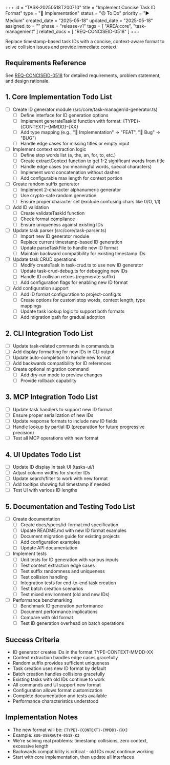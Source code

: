 +++
id = "TASK-20250518T200710"
title = "Implement Concise Task ID Format"
type = "🚀 Implementation"
status = "🟡 To Do"
priority = "▶️ Medium"
created_date = "2025-05-18"
updated_date = "2025-05-18"
assigned_to = ""
phase = "release-v1"
tags = [ "AREA:core", "task-management" ]
related_docs = [ "REQ-CONCISEID-0518" ]
+++

Replace timestamp-based task IDs with a concise, context-aware format to solve collision issues and provide immediate context

## Requirements Reference

See [REQ-CONCISEID-0518](/tasks/planning/proposals/REQ-CONCISEID-0518.md) for detailed requirements, problem statement, and design rationale.

## 1. Core Implementation Todo List

- [ ] Create ID generator module (src/core/task-manager/id-generator.ts)
  - [ ] Define interface for ID generation options
  - [ ] Implement generateTaskId function with format: {TYPE}-{CONTEXT}-{MMDD}-{XX}
  - [ ] Add type mapping (e.g., "🚀 Implementation" → "FEAT", "🐛 Bug" → "BUG")
  - [ ] Handle edge cases for missing titles or empty input

- [ ] Implement context extraction logic
  - [ ] Define stop words list (a, the, an, for, to, etc.)
  - [ ] Create extractContext function to get 1-2 significant words from title
  - [ ] Handle edge cases (no meaningful words, special characters)
  - [ ] Implement word concatenation without dashes
  - [ ] Add configurable max length for context portion

- [ ] Create random suffix generator
  - [ ] Implement 2-character alphanumeric generator
  - [ ] Use crypto-safe random generation
  - [ ] Ensure proper character set (exclude confusing chars like 0/O, 1/l)

- [ ] Add ID validation
  - [ ] Create validateTaskId function
  - [ ] Check format compliance
  - [ ] Ensure uniqueness against existing IDs

- [ ] Update task parser (src/core/task-parser.ts)
  - [ ] Import new ID generator module
  - [ ] Replace current timestamp-based ID generation
  - [ ] Update parseTaskFile to handle new ID format
  - [ ] Maintain backward compatibility for existing timestamp IDs

- [ ] Update task CRUD operations
  - [ ] Modify createTask in task-crud.ts to use new ID generator
  - [ ] Update task-crud-debug.ts for debugging new IDs
  - [ ] Handle ID collision retries (regenerate suffix)
  - [ ] Add configuration flags for enabling new ID format

- [ ] Add configuration support
  - [ ] Add ID format configuration to project-config.ts
  - [ ] Create options for custom stop words, context length, type mappings
  - [ ] Update task lookup logic to support both formats
  - [ ] Add migration path for gradual adoption

## 2. CLI Integration Todo List

- [ ] Update task-related commands in commands.ts
- [ ] Add display formatting for new IDs in CLI output
- [ ] Update auto-completion to handle new format
- [ ] Add backwards compatibility for ID references
- [ ] Create optional migration command
  - [ ] Add dry-run mode to preview changes
  - [ ] Provide rollback capability

## 3. MCP Integration Todo List

- [ ] Update task handlers to support new ID format
- [ ] Ensure proper serialization of new IDs
- [ ] Update response formats to include new ID fields
- [ ] Handle lookup by partial ID (preparation for future progressive precision)
- [ ] Test all MCP operations with new format

## 4. UI Updates Todo List

- [ ] Update ID display in task UI (tasks-ui/)
- [ ] Adjust column widths for shorter IDs
- [ ] Update search/filter to work with new format
- [ ] Add tooltips showing full timestamp if needed
- [ ] Test UI with various ID lengths

## 5. Documentation and Testing Todo List

- [ ] Create documentation
  - [ ] Create docs/specs/id-format.md specification
  - [ ] Update README.md with new ID format examples
  - [ ] Document migration guide for existing projects
  - [ ] Add configuration examples
  - [ ] Update API documentation

- [ ] Implement tests
  - [ ] Unit tests for ID generation with various inputs
  - [ ] Test context extraction edge cases
  - [ ] Test suffix randomness and uniqueness
  - [ ] Test collision handling
  - [ ] Integration tests for end-to-end task creation
  - [ ] Test batch creation scenarios
  - [ ] Test mixed environment (old and new IDs)

- [ ] Performance benchmarking
  - [ ] Benchmark ID generation performance
  - [ ] Document performance implications
  - [ ] Compare with old format
  - [ ] Test ID generation overhead on batch operations

## Success Criteria

- ID generator creates IDs in the format TYPE-CONTEXT-MMDD-XX
- Context extraction handles edge cases gracefully
- Random suffix provides sufficient uniqueness
- Task creation uses new ID format by default
- Batch creation handles collisions gracefully
- Existing tasks with old IDs continue to work
- All commands and UI support new format
- Configuration allows format customization
- Complete documentation and tests available
- Performance characteristics understood

## Implementation Notes

- The new format will be: `{TYPE}-{CONTEXT}-{MMDD}-{XX}`
- Example: `BUG-USERAUTH-0518-K3`
- We're solving real problems: timestamp collisions, zero context, excessive length
- Backwards compatibility is critical - old IDs must continue working
- Start with core implementation, then update all interfaces
